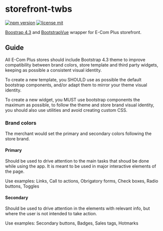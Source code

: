 # storefront-twbs

[![npm version](https://img.shields.io/npm/v/@ecomplus/storefront-twbs.svg)](https://www.npmjs.org/@ecomplus/storefront-twbs)
[![license mit](https://img.shields.io/badge/License-MIT-yellow.svg)](https://opensource.org/licenses/MIT)

[Boostrap 4.3](https://getbootstrap.com/docs/4.3/getting-started/introduction/)
and [BootstrapVue](https://bootstrap-vue.js.org/docs/components/)
wrapper for E-Com Plus storefront.

## Guide

All E-Com Plus stores should include Bootstrap 4.3 theme to improve compatibility between brand colors, store template and third party widgets, keeping as possible a consistent visual identity.

To create a new template, you SHOULD use as possible the default bootstrap components, and/or adapt them to mirror your theme visual identity.

To create a new widget, you MUST use bootstrap components the maximum as possible, to follow the theme and store brand visual identity, you should also use utilities and avoid creating custom CSS.

### Brand colors

The merchant would set the primary and secondary colors following the store brand.

#### Primary

Should be used to drive attention to the main tasks that shoud be done while using the app. It is meant to be used in major interactive elements of the page.

Use examples: Links, Call to actions, Obrigatory forms, Check boxes, Radio buttons, Toggles

#### Secondary

Should be used to drive attention in the elements with relevant info, but where the user is not intended to take action.

Use examples: Secondary buttons, Badges, Sales tags, Hotmarks
